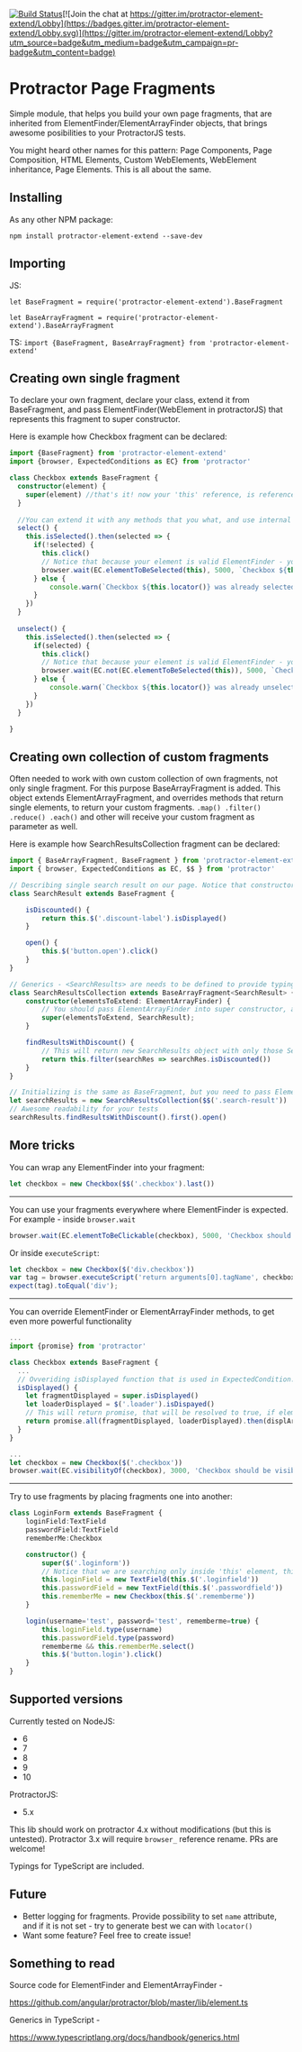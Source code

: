 [![Build Status](https://travis-ci.org/Xotabu4/protractor-element-extend.svg?branch=master)](https://travis-ci.org/Xotabu4/protractor-element-extend)[![Join the chat at https://gitter.im/protractor-element-extend/Lobby](https://badges.gitter.im/protractor-element-extend/Lobby.svg)](https://gitter.im/protractor-element-extend/Lobby?utm_source=badge&utm_medium=badge&utm_campaign=pr-badge&utm_content=badge)
# Protractor Page Fragments

Simple module, that helps you build your own page fragments, that are inherited from ElementFinder/ElementArrayFinder objects, that brings awesome posibilities to your ProtractorJS tests.

You might heard other names for this pattern: Page Components, Page Composition, HTML Elements, Custom WebElements, WebElement inheritance, Page Elements. This is all about the same.

Installing
---------------------
As any other NPM package:
```
npm install protractor-element-extend --save-dev
```

Importing
----------------------
JS:

`let BaseFragment = require('protractor-element-extend').BaseFragment`

`let BaseArrayFragment = require('protractor-element-extend').BaseArrayFragment`

TS:
`import {BaseFragment, BaseArrayFragment} from 'protractor-element-extend'`


Creating own single fragment
----------------------

To declare your own fragment, declare your class, extend it from BaseFragment, and pass ElementFinder(WebElement in protractorJS) that represents this fragment to super constructor.

Here is example how Checkbox fragment can be declared:
```typescript
import {BaseFragment} from 'protractor-element-extend'
import {browser, ExpectedConditions as EC} from 'protractor'

class Checkbox extends BaseFragment {
  constructor(element) {
    super(element) //that's it! now your 'this' reference, is reference to element passed to super constructor
  }
  
  //You can extend it with any methods that you what, and use internal reference to your element
  select() {
    this.isSelected().then(selected => {
      if(!selected) {
        this.click()
        // Notice that because your element is valid ElementFinder - you can pass it as parameter to ExpectedConditions.
        browser.wait(EC.elementToBeSelected(this), 5000, `Checkbox ${this.locator()} must became selected after click, but it wasn't`)
      } else {
          console.warn(`Checkbox ${this.locator()} was already selected, skipping select`)
      }
    })
  }
  
  unselect() {
    this.isSelected().then(selected => {
      if(selected) {
        this.click()
        // Notice that because your element is valid ElementFinder - you can pass it as parameter to ExpectedConditions!
        browser.wait(EC.not(EC.elementToBeSelected(this)), 5000, `Checkbox ${this.locator()} must became unselected after click, but it wasn't`)
      } else {
          console.warn(`Checkbox ${this.locator()} was already unselected, skipping unselect`)
      }
    })
  }

}
```
Creating own collection of custom fragments
----------------------
Often needed to work with own custom collection of own fragments, not only single fragment. For this purpose BaseArrayFragment is added. This object extends ElementArrayFragment, and overrides methods that return single elements, to return your custom fragments. `.map() .filter() .reduce() .each()` and other will receive your custom fragment as parameter as well.

Here is example how SearchResultsCollection fragment can be declared:
```typescript
import { BaseArrayFragment, BaseFragment } from 'protractor-element-extend'
import { browser, ExpectedConditions as EC, $$ } from 'protractor'

// Describing single search result on our page. Notice that constructor declaration could be skipped, in this case constructor from BaseFragment will be used
class SearchResult extends BaseFragment {

    isDiscounted() {
        return this.$('.discount-label').isDisplayed()
    }

    open() {
        this.$('button.open').click()
    }
}

// Generics - <SearchResults> are needs to be defined to provide typings support.
class SearchResultsCollection extends BaseArrayFragment<SearchResult> {
    constructor(elementsToExtend: ElementArrayFinder) {
        // You should pass ElementArrayFinder into super constructor, and constructor(class) that will be used to wrap each element in your collection
        super(elementsToExtend, SearchResult);
    }

    findResultsWithDiscount() {
        // This will return new SearchResults object with only those SearchResult objects that has isDiscounted == true
        return this.filter(searchRes => searchRes.isDiscounted())
    }
}

// Initializing is the same as BaseFragment, but you need to pass ElementArrayFinder now.
let searchResults = new SearchResultsCollection($$('.search-result'))
// Awesome readability for your tests
searchResults.findResultsWithDiscount().first().open()
```

More tricks
----------------------

You can wrap any ElementFinder into your fragment:
```typescript
let checkbox = new Checkbox($$('.checkbox').last())
```
--------------------------------
You can use your fragments everywhere where ElementFinder is expected. For example - inside `browser.wait`
```typescript
browser.wait(EC.elementToBeClickable(checkbox), 5000, 'Checkbox should be clickable')
```
Or inside `executeScript`:
```typescript
let checkbox = new Checkbox($('div.checkbox'))
var tag = browser.executeScript('return arguments[0].tagName', checkbox);
expect(tag).toEqual('div');
```
--------------------------------
You can override ElementFinder or ElementArrayFinder methods, to get even more powerful functionality
```typescript
...
import {promise} from 'protractor'

class Checkbox extends BaseFragment {
  ...
  // Ovveriding isDisplayed function that is used in ExpectedCondition.visibilityOf()
  isDisplayed() {
    let fragmentDisplayed = super.isDisplayed()
    let loaderDisplayed = $('.loader').isDispayed()
    // This will return promise, that will be resolved to true, if element is displayed, but loader is not displayed.
    return promise.all(fragmentDisplayed, loaderDisplayed).then(displArray=> displArray[0] && !displArray[1])
  }
}

...
let checkbox = new Checkbox($('.checkbox'))
browser.wait(EC.visibilityOf(checkbox), 3000, 'Checkbox should be visible, but loader should not be visible')
```
--------------------------------
Try to use fragments by placing fragments one into another:
```typescript
class LoginForm extends BaseFragment {
    loginField:TextField
    passwordField:TextField
    rememberMe:Checkbox

    constructor() {
        super($('.loginform'))
        // Notice that we are searching only inside 'this' element, this brings additional stability to tests
        this.loginField = new TextField(this.$('.loginfield'))
        this.passwordField = new TextField(this.$('.passwordfield'))
        this.rememberMe = new Checkbox(this.$('.rememberme'))
    }

    login(username='test', password='test', rememberme=true) {
        this.loginField.type(username)
        this.passwordField.type(password)
        rememberme && this.rememberMe.select()
        this.$('button.login').click()
    }
}
```

Supported versions
---------------------
Currently tested on 
NodeJS:
- 6
- 7
- 8
- 9
- 10

ProtractorJS:
- 5.x

This lib should work on protractor 4.x without modifications (but this is untested). Protractor 3.x will require `browser_` reference rename. PRs are welcome!

Typings for TypeScript are included.


Future
----------------------

- Better logging for fragments. Provide possibility to set `name` attribute, and if it is not set - try to generate best we can with `locator()` 
- Want some feature? Feel free to create issue!


Something to read
----------------------

Source code for ElementFinder and ElementArrayFinder - 

https://github.com/angular/protractor/blob/master/lib/element.ts

Generics in TypeScript - 

https://www.typescriptlang.org/docs/handbook/generics.html

